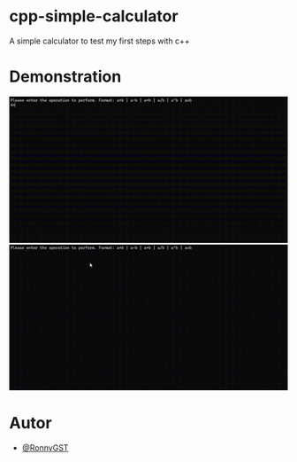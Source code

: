 # cpp-simple-calculator
A simple calculator to test my first steps with c++

# Demonstration

![Calculator demonstration](/demo/calculator.gif)
![Divide demonstration](/demo/cppDivide.gif)

# Autor

- [@RonnyGST](https://github.com/RonnyGST)